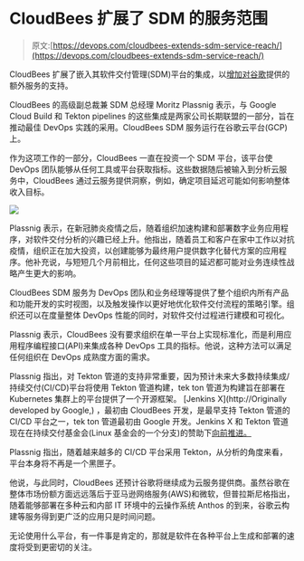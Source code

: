 # CloudBees 扩展了 SDM 的服务范围

> 原文:[https://devops.com/cloudbees-extends-sdm-service-reach/](https://devops.com/cloudbees-extends-sdm-service-reach/)

CloudBees 扩展了嵌入其软件交付管理(SDM)平台的集成，以[增加对谷歌](https://www.previous.cloudbees.com/press/cloudbees-integrates-software-delivery-management-platform-google-cloud-build-and-tekton-break)提供的额外服务的支持。

CloudBees 的高级副总裁兼 SDM 总经理 Moritz Plassnig 表示，与 Google Cloud Build 和 Tekton pipelines 的这些集成是两家公司长期联盟的一部分，旨在推动最佳 DevOps 实践的采用。CloudBees SDM 服务运行在谷歌云平台(GCP)上。

作为这项工作的一部分，CloudBees 一直在投资一个 SDM 平台，该平台使 DevOps 团队能够从任何工具或平台获取指标。这些数据随后被输入到分析云服务中，CloudBees 通过云服务提供洞察，例如，确定项目延迟可能如何影响整体收入目标。

![](../Images/710178b612944f4e89ac0511fba1799f.png)

Plassnig 表示，在新冠肺炎疫情之后，随着组织加速构建和部署数字业务应用程序，对软件交付分析的兴趣已经上升。他指出，随着员工和客户在家中工作以对抗疫情，组织正在加大投资，以创建能够为最终用户提供数字化替代方案的应用程序。他补充说，与短短几个月前相比，任何这些项目的延迟都可能对业务连续性战略产生更大的影响。

CloudBees SDM 服务为 DevOps 团队和业务经理等提供了整个组织内所有产品和功能开发的实时视图，以及触发操作以更好地优化软件交付流程的策略引擎。组织还可以在度量整体 DevOps 性能的同时，对软件交付过程进行建模和可视化。

Plassnig 表示，CloudBees 没有要求组织在单一平台上实现标准化，而是利用应用程序编程接口(API)来集成各种 DevOps 工具的指标。他说，这种方法可以满足任何组织在 DevOps 成熟度方面的需求。

Plassnig 指出，对 Tekton 管道的支持非常重要，因为预计未来大多数持续集成/持续交付(CI/CD)平台将使用 Tekton 管道构建，tek ton 管道为构建旨在部署在 Kubernetes 集群上的平台提供了一个开源框架。 [Jenkins X](http://Originally developed by Google,) ，最初由 CloudBees 开发，是最早支持 Tekton 管道的 CI/CD 平台之一，tek ton 管道最初由 Google 开发。Jenkins X 和 Tekton 管道现在在持续交付基金会(Linux 基金会的一个分支)的赞助下[向前推进。](https://devops.com/continuous-delivery-foundation-picks-up-momentum/)

Plassnig 指出，随着越来越多的 CI/CD 平台采用 Tekton，从分析的角度来看，平台本身将不再是一个黑匣子。

他说，与此同时，CloudBees 还预计谷歌将继续成为云服务提供商。虽然谷歌在整体市场份额方面远远落后于亚马逊网络服务(AWS)和微软，但普拉斯尼格指出，随着能够部署在多种云和内部 IT 环境中的云操作系统 Anthos 的到来，谷歌云构建等服务得到更广泛的应用只是时间问题。

无论使用什么平台，有一件事是肯定的，那就是软件在各种平台上生成和部署的速度将受到更密切的关注。